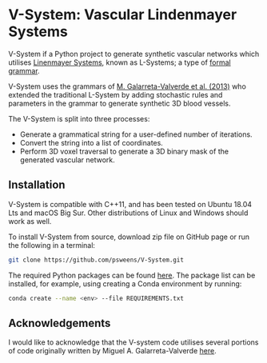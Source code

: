 # V-System: Vascular Lindenmayer Systems

V-System if a Python project to generate synthetic vascular networks which utilises [Linenmayer Systems](https://en.wikipedia.org/wiki/L-system), known as L-Systems; a type of [formal grammar](https://en.wikipedia.org/wiki/Formal_grammar).

V-System uses the grammars of [M. Galarreta-Valverde et al. (2013)](https://www.spiedigitallibrary.org/conference-proceedings-of-spie/8669/86691I/Three-dimensional-synthetic-blood-vessel-generation-using-stochastic-L-systems/10.1117/12.2007532.full?SSO=1) who extended the traditional L-System by adding stochastic rules and parameters in the grammar to generate synthetic 3D blood vessels.

The V-System is split into three processes:
* Generate a grammatical string for a user-defined number of iterations.
* Convert the string into a list of coordinates.
* Perform 3D voxel traversal to generate a 3D binary mask of the generated vascular network.

## Installation
V-System is compatible with C++11, and has been tested on Ubuntu 18.04 Lts and macOS Big Sur. 
Other distributions of Linux and Windows should work as well.

To install V-System from source, download zip file on GitHub page or run the following in a terminal:
```bash
git clone https://github.com/psweens/V-System.git
```

The required Python packages can be found [here](https://github.com/psweens/V-System/blob/master/REQUIREMENTS.txt). The package list can be installed, for example, using creating a Conda environment by running:
```bash
conda create --name <env> --file REQUIREMENTS.txt
```

## Acknowledgements
I would like to acknowledge that the V-system code utilises several portions of code originally written by Miguel A. Galarreta-Valverde [here](https://teses.usp.br/teses/disponiveis/45/45134/tde-30112012-172822/pt-br.php).
